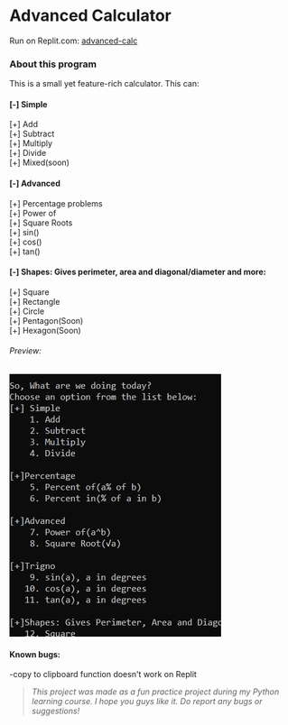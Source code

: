 # Advanced Calculator
Run on Replit.com: [advanced-calc](https://replit.com/join/gbglzygz-mightykillrr1)
### About this program
This is a small yet feature-rich calculator. This can:

#### [-] Simple
  [+] Add\
  [+] Subtract\
  [+] Multiply\
  [+] Divide\
  [+] Mixed(soon)
 
#### [-] Advanced
  [+] Percentage problems\
  [+] Power of\
  [+] Square Roots\
  [+] sin()\
  [+] cos()\
  [+] tan()
  
#### [-] Shapes: Gives perimeter, area and diagonal/diameter and more:
  [+] Square\
  [+] Rectangle\
  [+] Circle\
  [+] Pentagon(Soon)\
  [+] Hexagon(Soon)
  
  ###### Preview:
![--](img/prev.jpg)

 
  #### Known bugs:
   -copy to clipboard function doesn't work on Replit

> *This project was made as a fun practice project during my Python learning course. I hope you guys like it. Do report any bugs or suggestions!*
